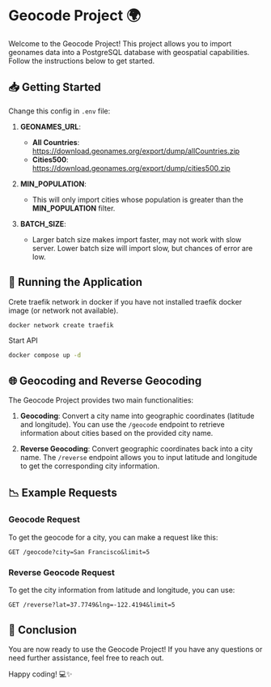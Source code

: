 # Geocode Project 🌍

Welcome to the Geocode Project! This project allows you to import geonames data into a PostgreSQL database with geospatial capabilities. Follow the instructions below to get started.

## 📥 Getting Started

Change this config in `.env` file:

1. **GEONAMES_URL**:
   - **All Countries**: https://download.geonames.org/export/dump/allCountries.zip
   - **Cities500**: https://download.geonames.org/export/dump/cities500.zip

2. **MIN_POPULATION**:
   - This will only import cities whose population is greater than the **MIN_POPULATION** filter.

3. **BATCH_SIZE**:
   - Larger batch size makes import faster, may not work with slow server. Lower batch size will import slow, but chances of error are low.

## 🚀 Running the Application
   Crete traefik network in docker if you have not installed traefik docker image (or network not available).

   ```bash
   docker network create traefik
   ```
   
   Start API
   
   ```bash
   docker compose up -d
   ```

## 🌐 Geocoding and Reverse Geocoding

The Geocode Project provides two main functionalities:

1. **Geocoding**: Convert a city name into geographic coordinates (latitude and longitude). You can use the `/geocode` endpoint to retrieve information about cities based on the provided city name.

2. **Reverse Geocoding**: Convert geographic coordinates back into a city name. The `/reverse` endpoint allows you to input latitude and longitude to get the corresponding city information.

## 📉 Example Requests

### Geocode Request
To get the geocode for a city, you can make a request like this:
```
GET /geocode?city=San Francisco&limit=5
```

### Reverse Geocode Request
To get the city information from latitude and longitude, you can use:
```
GET /reverse?lat=37.7749&lng=-122.4194&limit=5
```

## 🎉 Conclusion

You are now ready to use the Geocode Project! If you have any questions or need further assistance, feel free to reach out.

Happy coding! 💻✨
